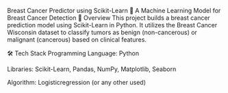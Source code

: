 Breast Cancer Predictor using Scikit-Learn 
🚀 A Machine Learning Model for Breast Cancer Detection
📌 Overview
This project builds a breast cancer prediction model using Scikit-Learn in Python. It utilizes the Breast Cancer Wisconsin dataset to classify tumors as benign (non-cancerous) or malignant (cancerous) based on clinical features.

🛠️ Tech Stack
Programming Language: Python

Libraries: Scikit-Learn, Pandas, NumPy, Matplotlib, Seaborn

Algorithm: Logisticregression (or any other used)

